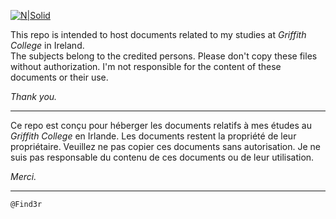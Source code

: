 [![N|Solid](https://www.griffith.ie/sites/all/themes/griffith/images/griffith-title-logo.png)](https://www.griffith.ie)


This repo is intended to host documents related to my studies at *Griffith College* in Ireland. <br/>The subjects belong to the credited persons. Please don't copy these files without authorization. I'm not responsible for the content of these documents or their use.

*Thank you.*

-----

Ce repo est conçu pour héberger les documents relatifs à mes études au *Griffith College* en Irlande. Les documents restent la propriété de leur propriétaire. Veuillez ne pas copier ces documents sans autorisation. Je ne suis pas responsable du contenu de ces documents ou de leur utilisation.

*Merci.*

-----
`@Find3r`
